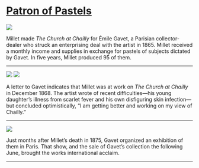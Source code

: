 # [Patron of Pastels](http://artstories.artsmia.org/#/stories/2904)

![](http://cdn.dx.artsmia.org/thumbs/tn_2014_TDX_MIAArtStories_211.jpg)

Millet made *The Church at Chailly* for Émile Gavet, a Parisian collector-dealer who struck an enterprising deal with the artist in 1865. Millet received a monthly income and supplies in exchange for pastels of subjects dictated by Gavet. In five years, Millet produced 95 of them.

---

![](http://cdn.dx.artsmia.org/thumbs/tn_2014_TDX_MIAArtStories_206.jpg)
![](http://cdn.dx.artsmia.org/thumbs/tn_2014_TDX_MIAArtStories_205.jpg)

A letter to Gavet indicates that Millet was at work on *The Church at Chailly* in December 1868. The artist wrote of recent difficulties—his young daughter’s illness from scarlet fever and his own disfiguring skin infection—but concluded optimistically, “I am getting better and working on my view of Chailly.” 

---

![](http://cdn.dx.artsmia.org/thumbs/tn_2014_TDX_MIAArtStories_212.jpg)

Just months after Millet’s death in 1875, Gavet organized an exhibition of them in Paris. That show, and the sale of Gavet’s collection the following June, brought the works international acclaim.

---
